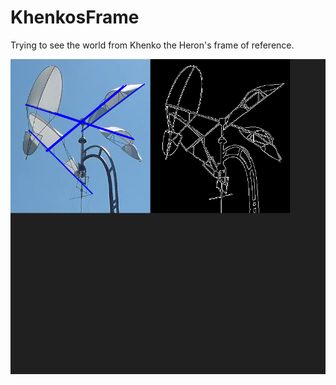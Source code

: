 # KhenkosFrame
Trying to see the world from Khenko the Heron's frame of reference.

![render.png](https://raw.githubusercontent.com/nielmclaren/KhenkosFrame/master/FrameParseTest/render.png)